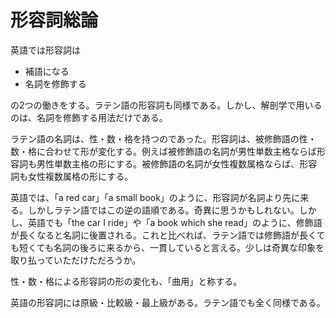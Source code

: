 形容詞総論
===

英語では形容詞は

- 補語になる
- 名詞を修飾する

の2つの働きをする。ラテン語の形容詞も同様である。しかし、解剖学で用いるのは、名詞を修飾する用法だけである。

 

ラテン語の名詞は、性・数・格を持つのであった。形容詞は、被修飾語の性・数・格に合わせて形が変化する。例えば被修飾語の名詞が男性単数主格ならば形容詞も男性単数主格の形にする。被修飾語の名詞が女性複数属格ならば、形容詞も女性複数属格の形にする。

 

英語では、「a red car」「a small book」のように、形容詞が名詞より先に来る。しかしラテン語ではこの逆の語順である。奇異に思うかもしれない。しかし、英語でも「the car I ride」や「a book which she read」のように、修飾語が長くなると名詞に後置される。これと比べれば、ラテン語では修飾語が長くても短くても名詞の後ろに来るから、一貫していると言える。少しは奇異な印象を取り払っていただけただろうか。

 

性・数・格による形容詞の形の変化も、「曲用」と称する。

 

英語の形容詞には原級・比較級・最上級がある。ラテン語でも全く同様である。
